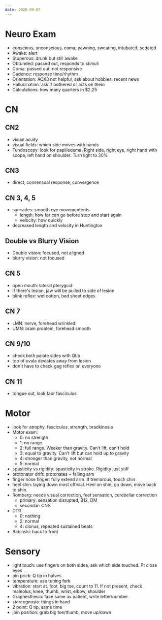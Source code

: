 ```yaml
---
date: 2020-09-07
---
```


# Neuro Exam

- conscious, unconscious, coma, yawning, sweating, intubated, sedated
- Awake: alert
- Stuperous: drunk but still awake
- Obtunded: passed out, responds to stimuli
- Coma: passed out, not responsive
- Cadence: response time/rhythm
- Orientation: AOX3 not helpful, ask about hobbies, recent news
- Hallucination: ask if bothered or acts on them
- Calculations: how many quarters in $2.25

# CN

## CN2

- visual acuity
- visual fields: which side moves with hands
- Fundoscopy: look for papilledema. Right side, right eye, right hand with scope, left hand on shoulder. Turn light to 30%

## CN3

- direct, consensual response, convergence

## CN 3, 4, 5

- saccades: smooth eye movementents
	- length: how far can go before stop and start again
	- velocity: how quickly
- decreased length and velocity in Huntington

## Double vs Blurry Vision

- Double vision: focused, not aligned
- blurry vision: not focused

## CN 5

- open mouth: lateral pterygoid
- if there's lesion, jaw will be pulled to side of lesion
- blink reflex: wet cotton, bed sheet edges

## CN 7

- LMN: nerve, forehead wrinkled
- UMN: brain problem, forehead smooth

## CN 9/10

- check both palate sides with Qtip
- top of uvula deviates away from lesion
- don't have to check gag reflex on everyone

## CN 11

- tongue out, look faor fasciculus

# Motor

- look for atrophy, fasciculus, strength, bradkinesia
- Motor exam:
	- 0: no strength
	- 1: no range
	- 2: full range. Weaker than gravity. Can't lift, can't hold
	- 3: equal to gravity. Can't lift but can hold up to gravity
	- 4: stronger than gravity, not normal
	- 5: normal
- spasticity vs rigidity: spasticity in stroke. Rigidity just stiff
- protonator drift: protonates + falling arm
- finger nose finger: fully extend arm. If tremorous, touch chin
- heel shin: laying down most official. Heel on shin, go down, move back to shin.
- Romberg: needs visual correction, feet sensation, cerebellar correction
	- primary: sensation disrupted, B12, DM
	- secondar: CNS
- DTR
	- 0: nothing
	- 2: normal
	- 4: clonus, repeated sustained beats
- Babinski: back to front

# Sensory

- light touch: use fingers on both sides, ask which side touched. Pt close eyes
- pin prick: Q tip in halves
- temperature: use tuning fork
- vibration: start at. foot, big toe, count to 11. If not present, check maleolus, knee, thumb, wrist, elbow, shoulder
- Graphesthesia: face same as patient, write letter/number
- stereognosia: things in hand
- 2 point: Q tip, same time
- join position: grab big toe/thumb, move up/down
